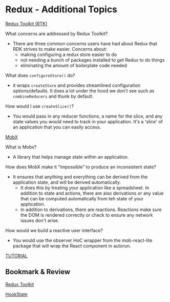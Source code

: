 # Redux - Additional Topics

[Redux Toolkit (RTK)](https://redux-toolkit.js.org/introduction/getting-started)

What concerns are addressed by Redux Toolkit?

- There are three common concerns users have had about Redux that RDK strives to make easier. Concerns about: 
  - making configuring a redux store easier to do
  - not needing a bunch of packages installed to get Redux to do things
  - eliminating the amount of boilerplate code needed

What does ```configureStore()``` do?

- it wraps ```createStore``` and provides streamlined configuration options/defaults. It does a lot under the hood we don't see such as ```combineReducers``` and thunk by default.

How would I use ```createSlice()```?

- You would pass in any reducer functions, a name for the slice, and any state values you would need to track in your application. It's a 'slice' of an application that you can easily access.

[MobX](https://mobx.js.org/getting-started.html)

What is Mobx?

- A library that helps manage state within an application.

How does MobX make it “impossible” to produce an inconsistent state?

- It ensures that anything and everything can be derived from the application state, and will be derived automatically.
  - It does this by treating your application like a spreadsheet. In addition to state and actions, there are also derivations or any value that can be computed automatically from teh state of your application.
  - In addition to derivations, there are reactions. Reactions make sure the DOM is rendered correctly or check to ensure any network issues don't arise.

How would we build a reactive user interface?

- You would use the observer HoC wrapper from the mob-react-lite package that will wrap the React component in autorun.

[TUTORIAL](https://redux-toolkit.js.org/tutorials/intermediate-tutorial)

##  Bookmark & Review

[Redux Toolkit](https://redux-toolkit.js.org/)

[HookState](https://hookstate.js.org/)